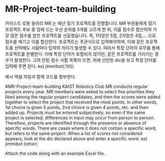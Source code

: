 # MR-Project-team-building
카이스트 로봇 동아리 MR 는 매년 정기 프로젝트를 진행합니다. 
MR 부원들에게 정기 프로젝트 후보 중 맘에 드는 우선 순위를 5개를 고르게 한 뒤, 이를 점수로 합산하여 가장 많은 점수를 받은 프로젝트를 선출했습니다. 즉, 1지망은 5점, 2지망은 4점,... 으로 점수를 매기고 이를 합산한다. 
프로젝트는 주관식으로 입력해야하며, 이에 같은 프로젝트를 선택해도 사람마다 입력의 차이가 발생할 수 있다. 따라서 특정 단어의 유무를 통해 프로젝트를 분별한다.
이에 특정 단어가 포함되지 않지만, 같은 프로젝트를 가리키는 경우가 발생한다. 고려 안된 점수 사함 목록이 뜨면, 위에 선언된 dic을 보고 특정 단어를 입력해 주면 된다. 
ex) jimmibot(기타)

예시 엑셀 파일과 함께 코드를 첨부한다. 

#MR-Project-team-building
KAIST Robotics Club MR conducts regular projects every year.
MR members were asked to select five priorities they liked among the regular project candidates, and then the scores were added together to select the project that received the most points. In other words, 1st choice is given 5 points, 2nd choice is given 4 points, etc. and then added up.
Projects must be entered subjectively, so even if the same project is selected, differences in input may occur from person to person. Therefore, projects are identified through the presence or absence of specific words.
There are cases where it does not contain a specific word, but refers to the same project. When a list of scores not considered appears, look at the dic declared above and enter a specific word.
ex) jimmibot (other)

Attach the code along with an example Excel file.
